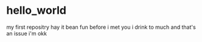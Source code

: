 # hello_world
my first repositry
hay it bean fun before i met you 
i drink to much and that's an issue 
i'm okk
